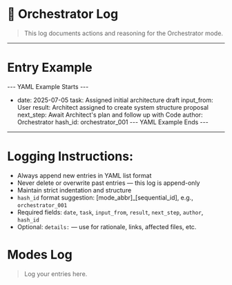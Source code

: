 # 🧭 Orchestrator Log

> This log documents actions and reasoning for the Orchestrator mode.

---

# Entry Example
--- YAML Example Starts ---
- date: 2025-07-05
  task: Assigned initial architecture draft
  input_from: User
  result: Architect assigned to create system structure proposal
  next_step: Await Architect's plan and follow up with Code
  author: Orchestrator
  hash_id: orchestrator_001
--- YAML Example Ends ---

---

# Logging Instructions:
- Always append new entries in YAML list format
- Never delete or overwrite past entries — this log is append-only
- Maintain strict indentation and structure
- `hash_id` format suggestion: [mode_abbr]_[sequential_id], e.g., `orchestrator_001`
- Required fields: `date`, `task`, `input_from`, `result`, `next_step`, `author`, `hash_id`
- Optional: `details:` — use for rationale, links, affected files, etc.


# Modes Log
> Log your entries here.
